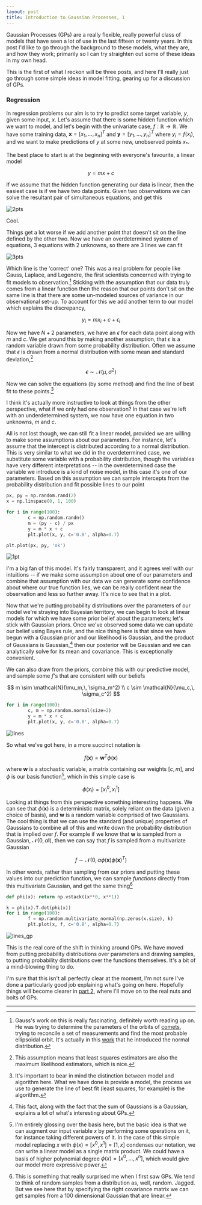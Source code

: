 ```yaml
---
layout: post
title: Introduction to Gaussian Processes, 1
---
```



Gaussian Processes (GPs) are a really flexible, really powerful class of models that have seen a lot of use in the last fifteen or twenty years. In this post I'd like to go through the background to these models, what they are, and how they work; primarily so I can try straighten out some of these ideas in my own head.

This is the first of what I reckon will be three posts, and here I'll really just go through some simple ideas in model fitting, gearing up for a discussion of GPs.

### Regression

In regression problems our aim is to try to predict some target variable, $y$, given some input, $x$. Let's assume that there is some hidden function which we want to model, and let's begin with the univariate case, $f: \mathbb{R} \rightarrow \mathbb{R}$. We have some training data, $\mathbf{x} = [x_1,\dots,x_n]^T$ and $\mathbf{y} = [y_1,\dots,y_n]^T$ where $y_i = f(x_i)$, and we want to make predictions of $y$ at some new, unobserved points $x_\ast$.

The best place to start is at the beginning with everyone's favourite, a linear model

$$y = mx + c$$

If we assume that the hidden function generating our data is linear, then the easiest case is if we have two data points. Given two observations we can solve the resultant pair of simultaneous equations, and get this

![2pts](/images/gp/2points.png)

Cool.

Things get a lot worse if we add another point that doesn't sit on the line defined by the other two. Now we have an overdetermined system of equations, 3 equations with 2 unknowns, so there are 3 lines we can fit

![3pts](/images/gp/3points.png)

Which line is the 'correct' one? This was a real problem for people like Gauss, Laplace, and Legendre, the first scientists concerned with trying to fit models to observation.[^1] Sticking with the assumption that our data truly comes from a linear function then the reason that our points don't sit on the same line is that there are some un-modeled sources of variance in our observational set-up. To account for this we add another term to our model which explains the discrepancy,

$$
y_i = mx_i + c + \epsilon_i
$$

Now we have $N+2$ parameters, we have an $\epsilon$ for each data point along with $m$ and $c$. We get around this by making another assumption, that $\epsilon$ is a random variable drawn from some probability distribution. Often we assume that $\epsilon$ is drawn from a normal distribution with some mean and standard deviation,[^2]

$$
\epsilon \sim \mathcal{N}(\mu,\, \sigma^2)
$$

Now we can solve the equations (by some method) and find the line of best fit to these points.[^3]


I think it's actually more instructive to look at things from the other perspective, what if we only had one observation? In that case we're left with an underdetermined system, we now have one equation in two unknowns, $m$ and $c$.

All is not lost though, we can still fit a linear model, provided we are willing to make some assumptions about our parameters. For instance, let's assume that the intercept is distributed according to a normal distribution. This is very similar to what we did in the overdetermined case, we substitute some variable with a probability distribution, though the variables have very different interpretations -- in the overdetermined case the variable we introduce is a kind of noise model, in this case it's one of our parameters. Based on this assumption we can sample intercepts from the probability distribution and fit possible lines to our point

```python
px, py = np.random.rand(2)
x = np.linspace(0, 1, 100)

for i in range(100):
        c = np.random.randn()
        m = (py - c) / px
        y = m * x + c
        plt.plot(x, y, c='0.8', alpha=0.7)

plt.plot(px, py, 'ok')
```

![1pt](/images/gp/fit_point.png)

I'm a big fan of this model. It's fairly transparent, and it agrees well with our intuitions -- if we make some assumption about one of our parameters and combine that assumption with our data we can generate some confidence about where our true function lies, we can be really confident near the observation and less so further away. It's nice to see that in a plot.

Now that we're putting probability distributions over the parameters of our model we're straying into Bayesian territory, we can begin to look at linear models for which we have some prior belief about the parameters; let's stick with Gaussian priors. Once we've observed some data we can update our belief using Bayes rule, and the nice thing here is that since we have begun with a Gaussian prior and our likelihood is Gaussian, and the product of Gaussians is Gaussian,[^4] then our posterior will be Gaussian and we can analytically solve for its mean and covariance. This is exceptionally convenient.

We can also draw from the priors, combine this with our predictive model, and sample some $f$'s  that are consistent with our beliefs

$$
m \sim \mathcal{N}(\mu_m,\, \sigma_m^2) \\
c \sim \mathcal{N}(\mu_c,\, \sigma_c^2)
$$

```python
for i in range(100):
        c, m = np.random.normal(size=2)
        y = m * x + c
        plt.plot(x, y, c='0.8', alpha=0.7)
```
![lines](/images/gp/lines.png)

So what we've got here, in a more succinct notation is

$$
f(\mathbf{x}) = \mathbf{w}^T \phi(\mathbf{x})
$$

where $\mathbf{w}$ is a stochastic variable, a matrix containing our
weights $[c, m]$, and $\phi$ is our basis function[^5], which in this simple case is

$$
\phi(x_i) = [x_i^0, x_i^1]
$$

Looking at things from this perspective something interesting happens. We can see that $\phi(\mathbf{x})$ is a deterministic matrix, solely reliant on the data (given a choice of basis), and $\mathbf{w}$ is a random variable comprised of two Gaussians. The cool thing is that we can use the standard (and unique) properties of Gaussians to combine all of this and write down the probability distribution that is implied over $f$. For example if we know that $\mathbf{w}$ is sampled from a Gaussian, $\mathcal{N}(0, \, \alpha\mathbf{I})$, then we can say that $f$ is sampled from a multivariate Gaussian

$$
f \sim \mathcal{N}(0,\, \alpha\phi(\mathbf{x})\phi(\mathbf{x})^T)
$$

In other words, rather than sampling from our priors and putting these values into our prediction function, we can sample *functions* directly from this multivariate Gaussian, and get the same thing[^6]

```python
def phi(x): return np.vstack((x**0, x**1))

k = phi(x).T.dot(phi(x))
for i in range(100):
        f = np.random.multivariate_normal(np.zeros(x.size), k)
        plt.plot(x, f, c='0.8', alpha=0.7)
```

![lines_gp](/images/gp/gp_lines.png)

This is the real core of the shift in thinking around GPs. We have moved from putting probability distributions over parameters and drawing samples, to putting probability distributions over the functions themselves. It's a bit of a mind-blowing thing to do.

I'm sure that this isn't all perfectly clear at the moment, I'm not sure I've done a particularly good job explaining what's going on here. Hopefully things will become clearer in [part 2](/2018/05/08/gp2.html), where I'll move on to the real nuts and bolts of GPs.

---

[^1]: Gauss's work on this is really fascinating, definitely worth reading up on. He was trying to determine the parameters of the orbits of [comets](https://www.schillerinstitute.org/fid_97-01/982_orbit_ceres.pdf), trying to reconcile a set of measurements and find the most probable ellipsoidal orbit. It's actually in this [work](https://archive.org/details/bub_gb_ORUOAAAAQAAJ) that he introduced the normal distribution.

[^2]: This assumption means that least squares estimators are also the maximum likelihood estimators, which is nice.

[^3]: It's important to bear in mind the distinction between model and algorithm here. What we have done is provide a model, the process we use to generate the line of best fit (least squares, for example) is the algorithm.

[^4]: This fact, along with the fact that the sum of Gaussians is a Gaussian, explains a lot of what's interesting about GPs.

[^5]: I'm entirely glossing over the basis here, but the basic idea is that we can augment our input variable $x$ by performing some operations on it, for instance taking different powers of it. In the case of this simple model replacing $x$ with $\phi(x) = [x^0, x^1] = [1, x]$ condenses our notation, we can write a linear model as a single matrix product.  We could have a basis of higher polynomial degree $\phi(x) = [x^0,\dots,x^n]$, which would give our model more expressive power.

[^6]: This is something that really surprised me when I first saw GPs. We tend to think of random samples from a distribution as, well, random. Jagged. But we see here that by specifying the right covariance matrix we can get samples from a 100 dimensional Gaussian that are linear.
